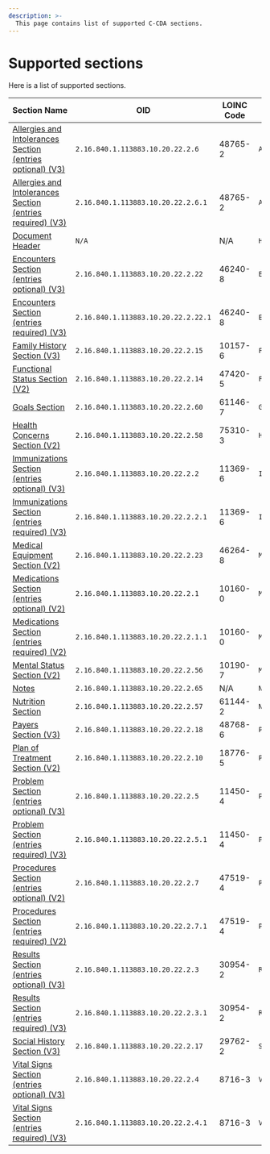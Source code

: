 ```yaml
---
description: >-
  This page contains list of supported C-CDA sections.
---
```


# Supported sections

Here is a list of supported sections.


| Section Name | OID | LOINC Code | Internal ID | Alias
| --- | --- | --- | --- | --- |
|[Allergies and Intolerances Section (entries optional) (V3)](sections/allergiesandintolerancessectioneo.md)|`2.16.840.1.113883.10.20.22.2.6`|48765-2|`AllergiesandIntolerancesSectioneo`|allergies
|[Allergies and Intolerances Section (entries required) (V3)](sections/allergiesandintolerancessectioner.md)|`2.16.840.1.113883.10.20.22.2.6.1`|48765-2|`AllergiesandIntolerancesSectioner`|allergies
|[Document Header](sections/header.md)|`N/A`|N/A|`Header`|header
|[Encounters Section (entries optional) (V3)](sections/encounterssectionentriesoptionalv3.md)|`2.16.840.1.113883.10.20.22.2.22`|46240-8|`EncountersSectionentriesoptionalV3`|encounters
|[Encounters Section (entries required) (V3)](sections/encounterssectionentriesrequiredv3.md)|`2.16.840.1.113883.10.20.22.2.22.1`|46240-8|`EncountersSectionentriesrequiredV3`|encounters
|[Family History Section (V3)](sections/familyhistorysectionv3.md)|`2.16.840.1.113883.10.20.22.2.15`|10157-6|`FamilyHistorySectionV3`|family-history
|[Functional Status Section (V2)](sections/functionalstatussectionv2.md)|`2.16.840.1.113883.10.20.22.2.14`|47420-5|`FunctionalStatusSectionV2`|funcstatus
|[Goals Section](sections/goalssection.md)|`2.16.840.1.113883.10.20.22.2.60`|61146-7|`GoalsSection`|goals
|[Health Concerns Section (V2)](sections/healthconcernssectionv2.md)|`2.16.840.1.113883.10.20.22.2.58`|75310-3|`HealthConcernsSectionV2`|health-concerns
|[Immunizations Section (entries optional) (V3)](sections/immunizationssectionentriesoptiona.md)|`2.16.840.1.113883.10.20.22.2.2`|11369-6|`ImmunizationsSectionentriesoptiona`|immunizations
|[Immunizations Section (entries required) (V3)](sections/immunizationssectionentriesrequire.md)|`2.16.840.1.113883.10.20.22.2.2.1`|11369-6|`ImmunizationsSectionentriesrequire`|immunizations
|[Medical Equipment Section (V2)](sections/medicalequipmentsectionv2.md)|`2.16.840.1.113883.10.20.22.2.23`|46264-8|`MedicalEquipmentSectionV2`|medical-equipment
|[Medications Section (entries optional) (V2)](sections/medicationssectionentriesoptional.md)|`2.16.840.1.113883.10.20.22.2.1`|10160-0|`MedicationsSectionentriesoptional`|medications
|[Medications Section (entries required) (V2)](sections/medicationssectionentriesrequired.md)|`2.16.840.1.113883.10.20.22.2.1.1`|10160-0|`MedicationsSectionentriesrequired`|medications
|[Mental Status Section (V2)](sections/mentalstatussectionv2.md)|`2.16.840.1.113883.10.20.22.2.56`|10190-7|`MentalStatusSectionV2`|mental-status
|[Notes](sections/notessection.md)|`2.16.840.1.113883.10.20.22.2.65`|N/A|`NotesSection`|N/A
|[Nutrition Section](sections/nutritionsection.md)|`2.16.840.1.113883.10.20.22.2.57`|61144-2|`NutritionSection`|nutrition
|[Payers Section (V3)](sections/payerssectionv3.md)|`2.16.840.1.113883.10.20.22.2.18`|48768-6|`PayersSectionV3`|payers
|[Plan of Treatment Section (V2)](sections/planoftreatmentsectionv2.md)|`2.16.840.1.113883.10.20.22.2.10`|18776-5|`PlanofTreatmentSectionV2`|plan-of-treatment
|[Problem Section (entries optional) (V3)](sections/problemsectionentriesoptionalv3.md)|`2.16.840.1.113883.10.20.22.2.5`|11450-4|`ProblemSectionentriesoptionalV3`|problems
|[Problem Section (entries required) (V3)](sections/problemsectionentriesrequiredv3.md)|`2.16.840.1.113883.10.20.22.2.5.1`|11450-4|`ProblemSectionentriesrequiredV3`|problems
|[Procedures Section (entries optional) (V2)](sections/proceduressectionentriesoptionalv2.md)|`2.16.840.1.113883.10.20.22.2.7`|47519-4|`ProceduresSectionentriesoptionalV2`|procedures
|[Procedures Section (entries required) (V2)](sections/proceduressectionentriesrequiredv.md)|`2.16.840.1.113883.10.20.22.2.7.1`|47519-4|`ProceduresSectionentriesrequiredV`|procedures
|[Results Section (entries optional) (V3)](sections/resultssectionentriesoptionalv3.md)|`2.16.840.1.113883.10.20.22.2.3`|30954-2|`ResultsSectionentriesoptionalV3`|results
|[Results Section (entries required) (V3)](sections/resultssectionentriesrequiredv3.md)|`2.16.840.1.113883.10.20.22.2.3.1`|30954-2|`ResultsSectionentriesrequiredV3`|results
|[Social History Section (V3)](sections/socialhistorysectionv3.md)|`2.16.840.1.113883.10.20.22.2.17`|29762-2|`SocialHistorySectionV3`|social-history
|[Vital Signs Section (entries optional) (V3)](sections/vitalsignssectionentriesoptional.md)|`2.16.840.1.113883.10.20.22.2.4`|8716-3|`VitalSignsSectionentriesoptional`|vital-signs
|[Vital Signs Section (entries required) (V3)](sections/vitalsignssectionentriesrequired.md)|`2.16.840.1.113883.10.20.22.2.4.1`|8716-3|`VitalSignsSectionentriesrequired`|vital-signs
